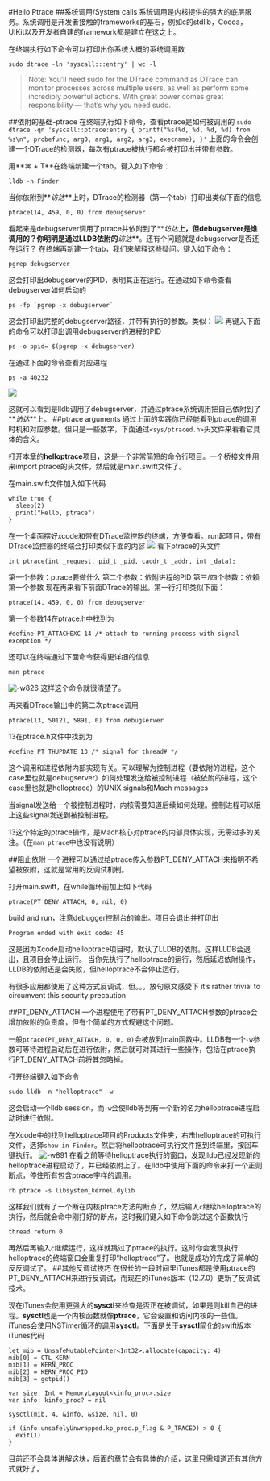 #Hello Ptrace
##系统调用/System calls 
系统调用是内核提供的强大的底层服务。系统调用是开发者接触的frameworks的基石，例如c的stdlib，Cocoa，UIKit以及开发者自建的framework都是建立在这之上。

在终端执行如下命令可以打印出你系统大概的系统调用数
```
sudo dtrace -ln 'syscall:::entry' | wc -l
```
> Note: You’ll need sudo for the DTrace command as DTrace can monitor processes across multiple users, as well as perform some incredibly powerful actions. With great power comes great responsibility — that’s why you need sudo.

##依附的基础-ptrace
在终端执行如下命令，查看ptrace是如何被调用的
```sudo dtrace -qn 'syscall::ptrace:entry { printf("%s(%d, %d, %d, %d) from %s\n", probefunc, arg0, arg1, arg2, arg3, execname); }'```
 上面的命令会创建一个DTrace的检测器，每次有ptrace被执行都会被打印出并带有参数。
 
用**⌘ + T**在终端新建一个tab，键入如下命令：
```
lldb -n Finder
```
当你依附到**_访达_**上时，DTrace的检测器（第一个tab）打印出类似下面的信息
```
ptrace(14, 459, 0, 0) from debugserver
```
看起来是debugserver调用了ptrace并依附到了**_访达_**上，但debugserver是谁调用的？你明明是通过LLDB依附的**_访达_**。还有个问题就是debugserver是否还在运行？
在终端再新建一个tab，我们来解释这些疑问。键入如下命令：
```
pgrep debugserver
```
这会打印出debugserver的PID，表明其正在运行。在通过如下命令查看debugserver如何启动的
```
ps -fp `pgrep -x debugserver`
```
这会打印出完整的debugserver路径，并带有执行的参数。类似：
![](media/15570419340329/15570451772393.jpg)
再键入下面的命令可以打印出调用debugserver的进程的PID
```
ps -o ppid= $(pgrep -x debugserver)
```
在通过下面的命令查看对应进程
```
ps -a 40232
```
![](media/15570419340329/15570458238148.jpg)

这就可以看到是lldb调用了debugserver，并通过ptrace系统调用把自己依附到了**_访达_**上。
##ptrace arguments
通过上面的实践你已经能看到ptrace的调用时机和对应参数。但只是一些数字，下面通过`<sys/ptraced.h>`头文件来看看它具体的含义。

打开本章的**helloptrace**项目，这是一个非常简短的命令行项目。一个桥接文件用来import ptrace的头文件，然后就是main.swift文件了。

在main.swift文件加入如下代码
```
while true {
  sleep(2)
  print("Hello, ptrace")
}
```
在一个桌面摆好xcode和带有DTrace监控器的终端，方便查看。run起项目，带有DTrace监控器的终端会打印类似下面的内容
![](media/15570419340329/15570504835576.jpg)
看下ptrace的头文件
```
int	ptrace(int _request, pid_t _pid, caddr_t _addr, int _data);
```
第一个参数：ptrace要做什么
第二个参数：依附进程的PID
第三/四个参数：依赖第一个参数
现在再来看下前面DTrace的输出。第一行打印类似下面：
    
    ptrace(14, 459, 0, 0) from debugserver
    
第一个参数14在ptrace.h中找到为

    #define PT_ATTACHEXC 14 /* attach to running process with signal exception */
    
还可以在终端通过下面命令获得更详细的信息

    man ptrace
![-w826](media/15570419340329/15570585690010.jpg)
这样这个命令就很清楚了。

再来看DTrace输出中的第二次ptrace调用

    ptrace(13, 50121, 5891, 0) from debugserver
13在ptrace.h文件中找到为

    #define PT_THUPDATE 13 /* signal for thread# */

这个调用和进程依附内部实现有关。可以理解为控制进程（要依附的进程，这个case里也就是debugserver）如何处理发送给被控制进程（被依附的进程，这个case里也就是helloptrace）的UNIX signals和Mach messages

当signal发送给一个被控制进程时，内核需要知道后续如何处理。控制进程可以阻止这些signal发送到被控制进程。

13这个特定的ptrace操作，是Mach核心对ptrace的内部具体实现，无需过多的关注。（在```man ptrace```中也没有说明）

##阻止依附
一个进程可以通过给ptrace传入参数PT_DENY_ATTACH来指明不希望被依附，这就是常用的反调试机制。

打开main.swift，在while循环前加上如下代码

    ptrace(PT_DENY_ATTACH, 0, nil, 0)

build and run，注意debugger控制台的输出。项目会退出并打印出
    
    Program ended with exit code: 45
这是因为Xcode启动helloptrace项目时，默认了LLDB的依附。这样LLDB会退出，且项目会停止运行。
当你先执行了helloptrace的运行，然后延迟依附操作，LLDB的依附还是会失败，但helloptrace不会停止运行。

有很多应用都使用了这种方式反调试，但。。。放句原文感受下
it’s rather trivial to circumvent this security precaution

##PT_DENY_ATTACH
一个进程使用了带有PT_DENY_ATTACH参数的ptrace会增加依附的负责度，但有个简单的方式规避这个问题。

一般```ptrace(PT_DENY_ATTACH, 0, 0, 0)```会被放到main函数中。LLDB有一个```-w```参数可等待进程启动后在进行依附，然后就可对其进行一些操作，包括在ptrace执行PT_DENY_ATTACH前将其忽略掉。

打开终端键入如下命令

    sudo lldb -n "helloptrace" -w
这会启动一个lldb session，而```-w```会使lldb等到有一个新的名为helloptrace进程启动时进行依附。

在Xcode中的找到helloptrace项目的Products文件夹，右击helloptrace的可执行文件，选择```show in Finder```。然后将helloptrace可执行文件拖到终端里，按回车键执行。
![-w891](media/15570419340329/15571504325923.jpg)
在看之前等待helloptrace执行的窗口，发现lldb已经发现新的helloptrace进程启动了，并已经依附上了。在lldb中使用下面的命令来打一个正则断点，停住所有包含ptrace字样的调用。
    
    rb ptrace -s libsystem_kernel.dylib
这样我们就有了一个断在内核ptrace方法的断点了，然后输入```c```继续helloptrace的执行，然后就会命中刚打好的断点，这时我们键入如下命令跳过这个函数执行

    thread return 0
再然后再输入```c```继续运行，这样就跳过了ptrace的执行。这时你会发现执行helloptrace的终端窗口会重复打印“helloptrace”了。也就是成功的完成了简单的反反调试了。
##其他反调试技巧
在很长的一段时间里iTunes都是使用ptrace的PT_DENY_ATTACH来进行反调试，而现在的iTunes版本（12.7.0）更新了反调试技术。

现在iTunes会使用更强大的**sysctl**来检查是否正在被调试，如果是则kill自己的进程。**sysctl**也是一个内核函数就像**ptrace**，它会设置和访问内核的一些值。iTunes会使用NSTimer循环的调用**sysctl**。下面是关于**sysctl**简化的swift版本iTunes代码
```
let mib = UnsafeMutablePointer<Int32>.allocate(capacity: 4)
mib[0] = CTL_KERN
mib[1] = KERN_PROC
mib[2] = KERN_PROC_PID
mib[3] = getpid()

var size: Int = MemoryLayout<kinfo_proc>.size
var info: kinfo_proc? = nil

sysctl(mib, 4, &info, &size, nil, 0)

if (info.unsafelyUnwrapped.kp_proc.p_flag & P_TRACED) > 0 {
  exit(1)
}
```
目前还不会具体讲解这块，后面的章节会有具体的介绍，这里只需知道还有其他方式就好了。
